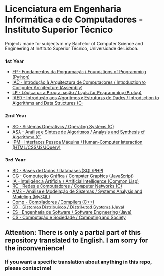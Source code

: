 ﻿# Licenciatura em Engenharia Informática e de Computadores - Instituto Superior Técnico
Projects made for subjects in my Bachelor of Computer Science and Engineering at Instituto Superior Técnico, Universidade de Lisboa.

### 1st Year
* [FP - Fundamentos da Programação / Foundations of Programming (Python)](1st_Year/FP)
* [IAC - Introdução à Arquitectura de Computadores / Introduction to Computer Architecture (Assembly)](1st_Year/IAC)
* [LP - Lógica para Programação / Logic for Programming (Prolog)](1st_Year/LP)
* [IAED - Introdução aos Algoritmos e Estruturas de Dados / Introduction to Algorithms and Data Structures (C)](1st_Year/IAED)

### 2nd Year
* [SO - Sistemas Operativos / Operating Systems (C)](2nd_Year/SO)
* [ASA - Análise e Sintese de Algoritmos / Analysis and Synthesis of Algorithms (C)](2nd_Year/ASA)
* [IPM - Interfaces Pessoa Máquina / Human-Computer Interaction (HTML/CSS/JS/JQuery)](2nd_Year/IPM)

### 3rd Year
* [BD - Bases de Dados / Databases (SQL/PHP)](3rd_Year/BD)
* [CG - Computação Gráfica / Computer Graphics (JavaScript)](https://github.com/rodrigolousada/CG-Space-Invaders)
* [IA - Inteligência Artificial / Artificial Intelligence (Common Lisp)](3rd_Year/IA)
* [RC - Redes e Computadores / Computer Networks (C)](3rd_Year/RC)
* [AMS - Análise e Modelação de Sistemas / Systems Analysis and Modeling (MySQL)](3rd_Year/AMS)
* [Comp - Compiladores / Compilers (C++)](https://github.com/rodrigolousada/xpl-compiler)
* [SD - Sistemas Distribuidos / Distributed Systems (Java)](https://github.com/rodrigolousada/A63-Komparator)
* [ES - Engenharia de Software / Software Engineering (Java)](https://github.com/rodrigolousada/es17al_24-project-mirror)
* [CS - Computação e Sociedade / Computing and Society](3rd_Year/CS)

## Attention: There is only a partial part of this repository translated to English. I am sorry for the inconvenience!
### If you want a specific translation about anything in this repo, please contact me!
